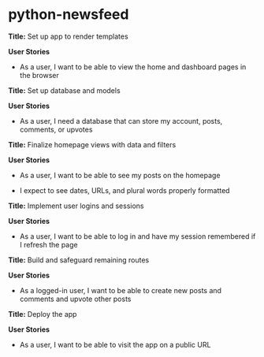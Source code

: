 # python-newsfeed

**Title:** Set up app to render templates

**User Stories**

* As a user, I want to be able to view the home and dashboard pages in the browser

**Title:** Set up database and models

**User Stories**

* As a user, I need a database that can store my account, posts, comments, or upvotes

**Title:** Finalize homepage views with data and filters

**User Stories**

* As a user, I want to be able to see my posts on the homepage

* I expect to see dates, URLs, and plural words properly formatted

**Title:** Implement user logins and sessions

**User Stories**

* As a user, I want to be able to log in and have my session remembered if I refresh the page

**Title:** Build and safeguard remaining routes

**User Stories**

* As a logged-in user, I want to be able to create new posts and comments and upvote other posts

**Title:** Deploy the app

**User Stories**

* As a user, I want to be able to visit the app on a public URL